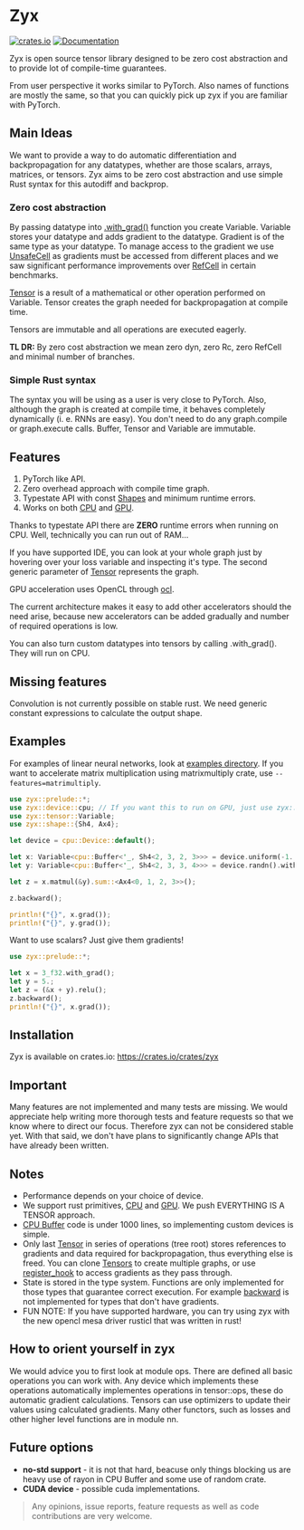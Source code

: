 # Zyx

[![crates.io](https://img.shields.io/crates/v/zyx.svg)](https://crates.io/crates/zyx)
[![Documentation](https://docs.rs/zyx/badge.svg)](https://docs.rs/zyx)

Zyx is open source tensor library designed to be zero cost abstraction and to provide lot of compile-time guarantees.

From user perspective it works similar to PyTorch. Also names of functions are mostly the same, so that you can quickly pick up zyx if you are familiar with PyTorch.

## Main Ideas

We want to provide a way to do automatic differentiation and backpropagation for any datatypes, whether are those scalars, arrays, matrices, or tensors.
Zyx aims to be zero cost abstraction and use simple Rust syntax for this autodiff and backprop.

### Zero cost abstraction

By passing datatype into [.with_grad()](crate::ops::IntoVariable::with_grad()) function you create Variable. Variable stores your datatype and adds gradient
to the datatype. Gradient is of the same type as your datatype. To manage access to the gradient we use [UnsafeCell](core::cell::UnsafeCell) as gradients must
be accessed from different places and we saw significant performance improvements over [RefCell](core::cell::RefCell) in certain benchmarks.

[Tensor](crate::tensor::Tensor) is a result of a mathematical or other operation performed on Variable. Tensor creates the graph needed for backpropagation at compile time.

Tensors are immutable and all operations are executed eagerly.

**TL DR:** By zero cost abstraction we mean zero dyn, zero Rc, zero RefCell and minimal number of branches.

### Simple Rust syntax

The syntax you will be using as a user is very close to PyTorch.
Also, although the graph is created at compile time, it behaves completely dynamically (i. e. RNNs are easy). You don't need to do any graph.compile or graph.execute calls.
Buffer, Tensor and Variable are immutable.

## Features

1. PyTorch like API.
2. Zero overhead approach with compile time graph.
3. Typestate API with const [Shapes](crate::shape::Shape) and minimum runtime errors.
4. Works on both [CPU](crate::device::cpu::Device) and [GPU](crate::device::opencl::Device).

Thanks to typestate API there are **ZERO** runtime errors when running on CPU. Well, technically you can run out of RAM...

If you have supported IDE, you can look at your whole graph just by hovering over your loss variable and inspecting it's type.
The second generic parameter of [Tensor](crate::tensor::Tensor) represents the graph.

GPU acceleration uses OpenCL through [ocl](https://github.com/cogciprocate/ocl).

The current architecture makes it easy to add other accelerators should the need arise, because new accelerators can be added gradually and number of required operations is low.

You can also turn custom datatypes into tensors by calling .with_grad(). They will run on CPU.

## Missing features

Convolution is not currently possible on stable rust. We need generic constant expressions to calculate the output shape.

## Examples

For examples of linear neural networks, look at [examples directory](https://github.com/zk4x/zyx/tree/main/examples).
If you want to accelerate matrix multiplication using matrixmultiply crate, use `--features=matrimultiply`.

```rust
use zyx::prelude::*;
use zyx::device::cpu; // If you want this to run on GPU, just use zyx::device::opencl;
use zyx::tensor::Variable;
use zyx::shape::{Sh4, Ax4};

let device = cpu::Device::default();

let x: Variable<cpu::Buffer<'_, Sh4<2, 3, 2, 3>>> = device.uniform(-1., 1.).with_grad();
let y: Variable<cpu::Buffer<'_, Sh4<2, 3, 3, 4>>> = device.randn().with_grad();

let z = x.matmul(&y).sum::<Ax4<0, 1, 2, 3>>();

z.backward();

println!("{}", x.grad());
println!("{}", y.grad());
```

Want to use scalars? Just give them gradients!

```rust
use zyx::prelude::*;

let x = 3_f32.with_grad();
let y = 5.;
let z = (&x + y).relu();
z.backward();
println!("{}", x.grad());
```

## Installation

Zyx is available on crates.io: <https://crates.io/crates/zyx>

## Important

Many features are not implemented and many tests are missing. We would appreciate help writing more thorough tests and feature requests so that we know where to direct our focus.
Therefore zyx can not be considered stable yet.
With that said, we don't have plans to significantly change APIs that have already been written.

## Notes

- Performance depends on your choice of device.
- We support rust primitives, [CPU](crate::device::cpu::Device) and [GPU](crate::device::opencl::Device). We push EVERYTHING IS A TENSOR approach.
- [CPU Buffer](crate::device::cpu::Buffer) code is under 1000 lines, so implementing custom devices is simple.
- Only last [Tensor](crate::tensor::Tensor) in series of operations (tree root) stores references to gradients and data required for backpropagation, thus everything else is freed. You can clone [Tensors](crate::tensor::Tensor) to create multiple graphs, or use [register_hook](crate::tensor::Tensor::register_hook()) to access gradients as they pass through.
- State is stored in the type system. Functions are only implemented for those types that guarantee correct execution. For example [backward](crate::tensor::Tensor::backward()) is not implemented for types that don't have gradients.
- FUN NOTE: If you have supported hardware, you can try using zyx with the new opencl mesa driver rusticl that was written in rust!

## How to orient yourself in zyx

We would advice you to first look at module ops. There are defined all basic operations you can work with. Any device which implements these operations automatically implementes operations in tensor::ops, these do automatic gradient calculations.
Tensors can use optimizers to update their values using calculated gradients.
Many other functors, such as losses and other higher level functions are in module nn.

## Future options

- **no-std support** - it is not that hard, beacuse only things blocking us are heavy use of rayon in CPU Buffer and some use of random crate.
- **CUDA device** - possible cuda implementations.

> Any opinions, issue reports, feature requests as well as code contributions are very welcome.
